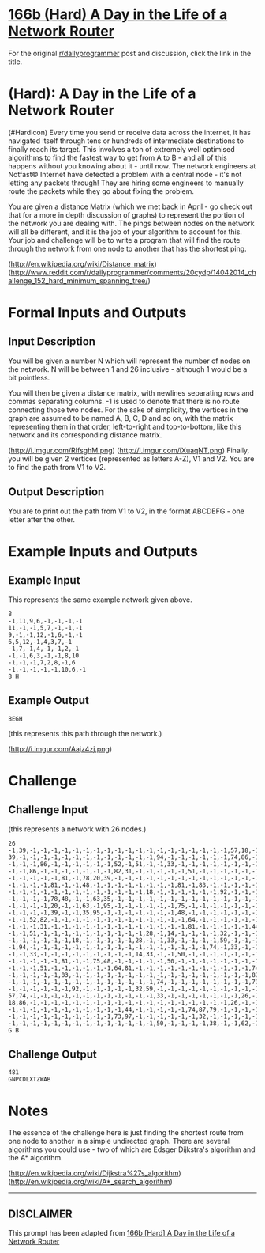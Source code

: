 # [166b (Hard) A Day in the Life of a Network Router](https://www.reddit.com/r/dailyprogrammer/comments/287jxh/6152014_challenge_166b_hard_a_day_in_the_life_of/)

For the original [r/dailyprogrammer](https://www.reddit.com/r/dailyprogrammer/) post and discussion, click the link in the title.

#  (Hard): A Day in the Life of a Network Router
(#HardIcon)
Every time you send or receive data across the internet, it has navigated itself through tens or hundreds of intermediate destinations to finally reach its target. This involves a ton of extremely well optimised algorithms to find the fastest way to get from A to B - and all of this happens without you knowing about it - until now. The network engineers at Notfast© Internet have detected a problem with a central node - it's not letting any packets through! They are hiring some engineers to manually route the packets while they go about fixing the problem.

You are given a distance Matrix (which we met back in April - go check out that for a more in depth discussion of graphs) to represent the portion of the network you are dealing with. The pings between nodes on the network will all be different, and it is the job of your algorithm to account for this. Your job and challenge will be to write a program that will find the route through the network from one node to another that has the shortest ping.

(http://en.wikipedia.org/wiki/Distance_matrix)
(http://www.reddit.com/r/dailyprogrammer/comments/20cydp/14042014_challenge_152_hard_minimum_spanning_tree/)
# Formal Inputs and Outputs
## Input Description
You will be given a number N which will represent the number of nodes on the network. N will be between 1 and 26 inclusive - although 1 would be a bit pointless.

You will then be given a distance matrix, with newlines separating rows and commas separating columns. -1 is used to denote that there is no route connecting those two nodes. For the sake of simplicity, the vertices in the graph are assumed to be named A, B, C, D and so on, with the matrix representing them in that order, left-to-right and top-to-bottom, like this network and its corresponding distance matrix.

(http://i.imgur.com/RIfsghM.png)
(http://i.imgur.com/iXuaqNT.png)
Finally, you will be given 2 vertices (represented as letters A-Z), V1 and V2. You are to find the path from V1 to V2.

## Output Description
You are to print out the path from V1 to V2, in the format ABCDEFG - one letter after the other.

# Example Inputs and Outputs
## Example Input
This represents the same example network given above.


```
8
-1,11,9,6,-1,-1,-1,-1
11,-1,-1,5,7,-1,-1,-1
9,-1,-1,12,-1,6,-1,-1
6,5,12,-1,4,3,7,-1
-1,7,-1,4,-1,-1,2,-1
-1,-1,6,3,-1,-1,8,10
-1,-1,-1,7,2,8,-1,6
-1,-1,-1,-1,-1,10,6,-1
B H
```
## Example Output

```
BEGH
```
(this represents this path through the network.)

(http://i.imgur.com/Aajz4zj.png)
# Challenge
## Challenge Input
(this represents a network with 26 nodes.)


```
26
-1,39,-1,-1,-1,-1,-1,-1,-1,-1,-1,-1,-1,-1,-1,-1,-1,-1,-1,-1,-1,57,18,-1,-1,-1
39,-1,-1,-1,-1,-1,-1,-1,-1,-1,-1,-1,-1,-1,94,-1,-1,-1,-1,-1,-1,74,86,-1,-1,-1
-1,-1,-1,86,-1,-1,-1,-1,-1,-1,52,-1,51,-1,-1,33,-1,-1,-1,-1,-1,-1,-1,-1,-1,-1
-1,-1,86,-1,-1,-1,-1,-1,-1,-1,82,31,-1,-1,-1,-1,-1,51,-1,-1,-1,-1,-1,-1,-1,-1
-1,-1,-1,-1,-1,81,-1,78,20,39,-1,-1,-1,-1,-1,-1,-1,-1,-1,-1,-1,-1,-1,-1,-1,-1
-1,-1,-1,-1,81,-1,-1,48,-1,-1,-1,-1,-1,-1,-1,-1,81,-1,83,-1,-1,-1,-1,-1,-1,-1
-1,-1,-1,-1,-1,-1,-1,-1,-1,-1,-1,-1,-1,18,-1,-1,-1,-1,-1,-1,92,-1,-1,-1,-1,-1
-1,-1,-1,-1,78,48,-1,-1,63,35,-1,-1,-1,-1,-1,-1,-1,-1,-1,-1,-1,-1,-1,-1,-1,-1
-1,-1,-1,-1,20,-1,-1,63,-1,95,-1,-1,-1,-1,-1,-1,75,-1,-1,-1,-1,-1,-1,-1,-1,-1
-1,-1,-1,-1,39,-1,-1,35,95,-1,-1,-1,-1,-1,-1,-1,48,-1,-1,-1,-1,-1,-1,-1,-1,-1
-1,-1,52,82,-1,-1,-1,-1,-1,-1,-1,-1,-1,-1,-1,-1,-1,64,-1,-1,-1,-1,-1,-1,73,-1
-1,-1,-1,31,-1,-1,-1,-1,-1,-1,-1,-1,-1,-1,-1,-1,-1,81,-1,-1,-1,-1,-1,44,97,-1
-1,-1,51,-1,-1,-1,-1,-1,-1,-1,-1,-1,-1,28,-1,14,-1,-1,-1,-1,32,-1,-1,-1,-1,-1
-1,-1,-1,-1,-1,-1,18,-1,-1,-1,-1,-1,28,-1,-1,33,-1,-1,-1,-1,59,-1,-1,-1,-1,-1
-1,94,-1,-1,-1,-1,-1,-1,-1,-1,-1,-1,-1,-1,-1,-1,-1,-1,-1,74,-1,33,-1,-1,-1,50
-1,-1,33,-1,-1,-1,-1,-1,-1,-1,-1,-1,14,33,-1,-1,50,-1,-1,-1,-1,-1,-1,-1,-1,-1
-1,-1,-1,-1,-1,81,-1,-1,75,48,-1,-1,-1,-1,-1,50,-1,-1,-1,-1,-1,-1,-1,-1,-1,-1
-1,-1,-1,51,-1,-1,-1,-1,-1,-1,64,81,-1,-1,-1,-1,-1,-1,-1,-1,-1,-1,-1,74,-1,-1
-1,-1,-1,-1,-1,83,-1,-1,-1,-1,-1,-1,-1,-1,-1,-1,-1,-1,-1,-1,-1,-1,-1,87,32,-1
-1,-1,-1,-1,-1,-1,-1,-1,-1,-1,-1,-1,-1,-1,74,-1,-1,-1,-1,-1,-1,-1,-1,79,-1,38
-1,-1,-1,-1,-1,-1,92,-1,-1,-1,-1,-1,32,59,-1,-1,-1,-1,-1,-1,-1,-1,-1,-1,-1,-1
57,74,-1,-1,-1,-1,-1,-1,-1,-1,-1,-1,-1,-1,33,-1,-1,-1,-1,-1,-1,-1,26,-1,-1,-1
18,86,-1,-1,-1,-1,-1,-1,-1,-1,-1,-1,-1,-1,-1,-1,-1,-1,-1,-1,-1,26,-1,-1,-1,62
-1,-1,-1,-1,-1,-1,-1,-1,-1,-1,-1,44,-1,-1,-1,-1,-1,74,87,79,-1,-1,-1,-1,-1,-1
-1,-1,-1,-1,-1,-1,-1,-1,-1,-1,73,97,-1,-1,-1,-1,-1,-1,32,-1,-1,-1,-1,-1,-1,-1
-1,-1,-1,-1,-1,-1,-1,-1,-1,-1,-1,-1,-1,-1,50,-1,-1,-1,-1,38,-1,-1,62,-1,-1,-1
G B
```
## Challenge Output

```
481
GNPCDLXTZWAB
```
# Notes
The essence of the challenge here is just finding the shortest route from one node to another in a simple undirected graph. There are several algorithms you could use - two of which are Edsger Dijkstra's algorithm and the A* algorithm.

(http://en.wikipedia.org/wiki/Dijkstra%27s_algorithm)
(http://en.wikipedia.org/wiki/A*_search_algorithm)

----
## **DISCLAIMER**
This prompt has been adapted from [166b [Hard] A Day in the Life of a Network Router](https://www.reddit.com/r/dailyprogrammer/comments/287jxh/6152014_challenge_166b_hard_a_day_in_the_life_of/
)
